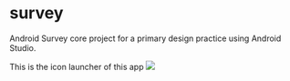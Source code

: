 # survey
Android Survey core project for a primary design practice using Android Studio.

This is the icon launcher of this app
![](https://github.com/IovryTower/survey/imagezxlingDemo/app.jpg)
